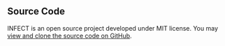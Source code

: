 ## Source Code
INFECT is an open source project developed under MIT license. You may [view and clone the source code on GitHub](https://github.com/infect-org).

